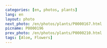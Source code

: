 ```yaml
---
categories: [en, photos, plants]
lang: en
layout: photo
next_photo: /en/photos/plants/P0000167.html
picname: P0000196
prev_photo: /en/photos/plants/P0000210.html
tags: [Aloe, Flowers]
---
```

